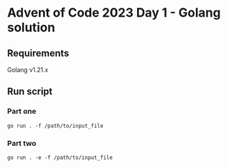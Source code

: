 # Advent of Code 2023 Day 1 - Golang solution

## Requirements

Golang v1.21.x

## Run script

### Part one

```shell
go run . -f /path/to/input_file
```

### Part two

```shell
go run . -e -f /path/to/input_file
```
